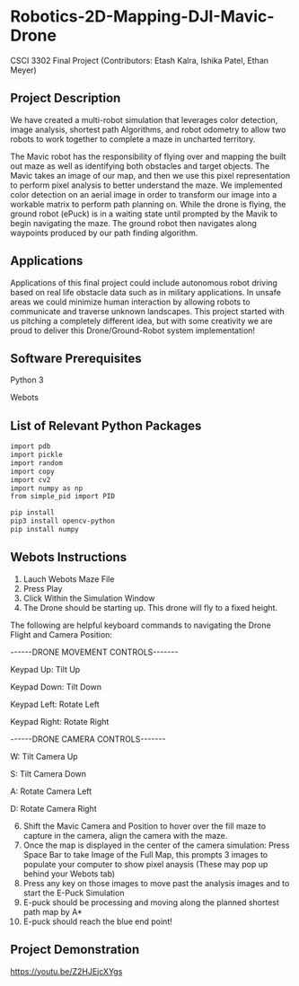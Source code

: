 # Robotics-2D-Mapping-DJI-Mavic-Drone
CSCI 3302 Final Project (Contributors: Etash Kalra, Ishika Patel, Ethan Meyer)

## Project Description

We have created a multi-robot simulation that leverages color detection, image analysis, shortest path Algorithms, and robot odometry to allow two robots to work together to complete a maze in uncharted territory.

The Mavic robot has the responsibility of flying over and mapping the built out maze as well as identifying both obstacles and target objects. The Mavic takes an image of our map, and then we use this pixel representation to perform pixel analysis to better understand the maze. We implemented color detection on an aerial image in order to transform our image into a workable matrix to perform path planning on. While the drone is flying, the ground robot (ePuck) is in a waiting state until prompted by the Mavik to begin navigating the maze. The ground robot then navigates along waypoints produced by our path finding algorithm.


## Applications

Applications of this final project could include autonomous robot driving based on real life obstacle data such as in military applications. In unsafe areas we could minimize human interaction by allowing robots to communicate and traverse unknown landscapes. This project started with us pitching a completely different idea, but with some creativity we are proud to deliver this Drone/Ground-Robot system implementation!


## Software Prerequisites

 Python 3
 
 Webots
 

## List of Relevant Python Packages

```bash
import pdb
import pickle
import random
import copy
import cv2  
import numpy as np  
from simple_pid import PID
```

```bash
pip install
pip3 install opencv-python
pip install numpy
```

## Webots Instructions

1. Lauch Webots Maze File
2. Press Play
3. Click Within the Simulation Window
4. The Drone should be starting up. This drone will fly to a fixed height.

The following are helpful keyboard commands to navigating the Drone Flight and Camera Position:

------DRONE MOVEMENT CONTROLS-------

Keypad Up: Tilt Up

Keypad Down: Tilt Down

Keypad Left: Rotate Left

Keypad Right: Rotate Right

------DRONE CAMERA CONTROLS-------

W: Tilt Camera Up

S: Tilt Camera Down

A: Rotate Camera Left

D: Rotate Camera Right


6. Shift the Mavic Camera and Position to hover over the fill maze to capture in the camera, align the camera with the maze. 
7. Once the map is displayed in the center of the camera simulation: Press Space Bar to take Image of the Full Map, this prompts 3 images to populate your computer to show pixel anaysis (These may pop up behind your Webots tab)
8. Press any key on those images to move past the analysis images and to start the E-Puck Simulation
9. E-puck should be processing and moving along the planned shortest path map by A*
10. E-puck should reach the blue end point!

## Project Demonstration

https://youtu.be/Z2HJEjcXYgs 
